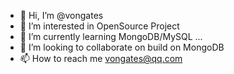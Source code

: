 - 👋 Hi, I’m @vongates
- 👀 I’m interested in OpenSource Project
- 🌱 I’m currently learning MongoDB/MySQL ...
- 💞️ I’m looking to collaborate on build on MongoDB 
- 📫 How to reach me vongates@qq.com

<!---
vongates/vongates is a ✨ special ✨ repository because its `README.md` (this file) appears on your GitHub profile.
You can click the Preview link to take a look at your changes.
--->
